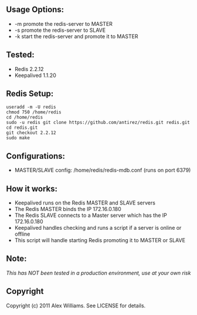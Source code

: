 ## Usage Options:
-   -m    promote the redis-server to MASTER
-   -s    promote the redis-server to SLAVE
-   -k    start the redis-server and promote it to MASTER

## Tested:

- Redis 2.2.12
- Keepalived 1.1.20

## Redis Setup:

    useradd -m -U redis
    chmod 750 /home/redis
    cd /home/redis
    sudo -u redis git clone https://github.com/antirez/redis.git redis.git
    cd redis.git
    git checkout 2.2.12
    sudo make

## Configurations:

- MASTER/SLAVE config: /home/redis/redis-mdb.conf (runs on port 6379)

## How it works:

- Keepalived runs on the Redis MASTER and SLAVE servers
- The Redis MASTER binds the IP 172.16.0.180
- The Redis SLAVE connects to a Master server which has the IP 172.16.0.180
- Keepalived handles checking and runs a script if a server is online or offline
- This script will handle starting Redis promoting it to MASTER or SLAVE

## Note:

*This has NOT been tested in a production environment, use at your own risk*

## Copyright

Copyright (c) 2011 Alex Williams. See LICENSE for details.

